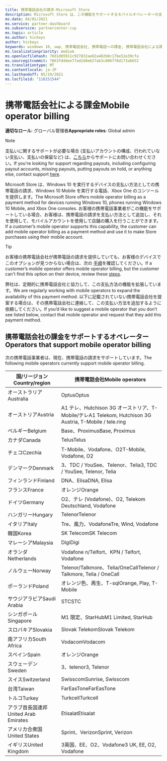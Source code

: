 ```yaml
---
title: 携帯電話会社の請求-Microsoft Store
description: Microsoft Store は、この機能をサポートするモバイルオペレーターの支払い方法として携帯電話の課金を提供します。
ms.date: 04/01/2021
ms.service: partner-dashboard
ms.subservice: partnercenter-csp
ms.topic: article
ms.author: hickeys
author: hickeys
keywords: windows 10, uwp, 携帯電話会社, 携帯電話への課金, 携帯電話会社による課金
ms.localizationpriority: medium
ms.openlocfilehash: 70d1d05911c927832ae82a402b0c17be52e39cfa
ms.sourcegitcommit: 7063fdddee77ad2d8e627ab3c806f76d173ab652
ms.translationtype: MT
ms.contentlocale: ja-JP
ms.lasthandoff: 05/19/2021
ms.locfileid: "110151544"
---
```

# <a name="mobile-operator-billing"></a><span data-ttu-id="5a292-104">携帯電話会社による課金</span><span class="sxs-lookup"><span data-stu-id="5a292-104">Mobile operator billing</span></span>

<span data-ttu-id="5a292-105">**適切なロール**: グローバル管理者</span><span class="sxs-lookup"><span data-stu-id="5a292-105">**Appropriate roles**: Global admin</span></span>

> [!NOTE]
> <span data-ttu-id="5a292-106">支払いに関するサポートが必要な場合 (支払いアカウントの構成、行われていない支払い、支払いの保留など) は、[こちら](https://developer.microsoft.com/windows/support)からサポートにお問い合わせください。</span><span class="sxs-lookup"><span data-stu-id="5a292-106">If you're looking for support regarding payouts, including configuring payout accounts, missing payouts, putting payouts on hold, or anything else, contact support [here](https://developer.microsoft.com/windows/support).</span></span>

<span data-ttu-id="5a292-107">Microsoft Store は、Windows 10 を実行するデバイスの支払い方法としての携帯電話の請求、Windows 10 Mobile を実行する電話、Xbox One のコンソールを提供します。</span><span class="sxs-lookup"><span data-stu-id="5a292-107">The Microsoft Store offers mobile operator billing as a payment method for devices running Windows 10, phones running Windows 10 Mobile, and Xbox One consoles.</span></span> <span data-ttu-id="5a292-108">お客様の携帯電話事業者がこの機能をサポートしている場合、お客様は、携帯電話の請求を支払い方法として追加し、それを使用して、モバイルアカウントを使用して店舗の購入を行うことができます。</span><span class="sxs-lookup"><span data-stu-id="5a292-108">If a customer’s mobile operator supports this capability, the customer can add mobile operator billing as a payment method and use it to make Store purchases using their mobile account.</span></span>

> [!TIP]
> <span data-ttu-id="5a292-109">お客様の携帯電話会社が携帯電話の請求を提供していても、お客様のデバイスでこのオプションが見つからない場合は、次の [手順](https://support.microsoft.com/instantanswers/b25d6dd6-fb8b-3710-1e13-4d30eb01b51f)を確認してください。</span><span class="sxs-lookup"><span data-stu-id="5a292-109">If a customer’s mobile operator offers mobile operator billing, but the customer can't find this option on their device, review these [steps](https://support.microsoft.com/instantanswers/b25d6dd6-fb8b-3710-1e13-4d30eb01b51f).</span></span>

<span data-ttu-id="5a292-110">弊社は、定期的に携帯電話会社と協力して、この支払方法の機能を拡張しています。</span><span class="sxs-lookup"><span data-stu-id="5a292-110">We are regularly working with mobile operators to expand the availability of this payment method.</span></span> <span data-ttu-id="5a292-111">以下に記載されていない携帯電話会社を提案する場合は、その携帯電話会社に連絡して、この支払い方法を追加するように依頼してください。</span><span class="sxs-lookup"><span data-stu-id="5a292-111">If you’d like to suggest a mobile operator that you don’t see listed below, contact that mobile operator and request that they add this payment method.</span></span>

## <a name="operators-that-support-mobile-operator-billing"></a><span data-ttu-id="5a292-112">携帯電話会社の課金をサポートするオペレーター</span><span class="sxs-lookup"><span data-stu-id="5a292-112">Operators that support mobile operator billing</span></span>

<span data-ttu-id="5a292-113">次の携帯電話事業者は、現在、携帯電話の請求をサポートしています。</span><span class="sxs-lookup"><span data-stu-id="5a292-113">The following mobile operators currently support mobile operator billing.</span></span>

| <span data-ttu-id="5a292-114">国/リージョン</span><span class="sxs-lookup"><span data-stu-id="5a292-114">Country/region</span></span>       | <span data-ttu-id="5a292-115">携帯電話会社</span><span class="sxs-lookup"><span data-stu-id="5a292-115">Mobile operators</span></span>                                        |
|----------------------|---------------------------------------------------------|
| <span data-ttu-id="5a292-116">オーストラリア</span><span class="sxs-lookup"><span data-stu-id="5a292-116">Australia</span></span>            | <span data-ttu-id="5a292-117">Optus</span><span class="sxs-lookup"><span data-stu-id="5a292-117">Optus</span></span>                                                   |
| <span data-ttu-id="5a292-118">オーストリア</span><span class="sxs-lookup"><span data-stu-id="5a292-118">Austria</span></span>              | <span data-ttu-id="5a292-119">A1 テレ、Hutchison 3G オーストリア、T-Mobile/テレ</span><span class="sxs-lookup"><span data-stu-id="5a292-119">A1 Telekom, Hutchison 3G Austria, T-Mobile / tele.ring</span></span>  |
| <span data-ttu-id="5a292-120">ベルギー</span><span class="sxs-lookup"><span data-stu-id="5a292-120">Belgium</span></span>              | <span data-ttu-id="5a292-121">Base、Proximus</span><span class="sxs-lookup"><span data-stu-id="5a292-121">Base, Proximus</span></span>                                          |
| <span data-ttu-id="5a292-122">カナダ</span><span class="sxs-lookup"><span data-stu-id="5a292-122">Canada</span></span>               | <span data-ttu-id="5a292-123">Telus</span><span class="sxs-lookup"><span data-stu-id="5a292-123">Telus</span></span>                                                   |
| <span data-ttu-id="5a292-124">チェコ</span><span class="sxs-lookup"><span data-stu-id="5a292-124">Czechia</span></span>              | <span data-ttu-id="5a292-125">T-Mobile、Vodafone、O2</span><span class="sxs-lookup"><span data-stu-id="5a292-125">T-Mobile, Vodafone, O2</span></span>                                  |
| <span data-ttu-id="5a292-126">デンマーク</span><span class="sxs-lookup"><span data-stu-id="5a292-126">Denmark</span></span>              | <span data-ttu-id="5a292-127">3、TDC / YouSee、Telenor、Telia</span><span class="sxs-lookup"><span data-stu-id="5a292-127">3, TDC / YouSee, Telenor, Telia</span></span>                         |
| <span data-ttu-id="5a292-128">フィンランド</span><span class="sxs-lookup"><span data-stu-id="5a292-128">Finland</span></span>              | <span data-ttu-id="5a292-129">DNA、Elisa</span><span class="sxs-lookup"><span data-stu-id="5a292-129">DNA, Elisa</span></span>                                              |
| <span data-ttu-id="5a292-130">フランス</span><span class="sxs-lookup"><span data-stu-id="5a292-130">France</span></span>               | <span data-ttu-id="5a292-131">オレンジ</span><span class="sxs-lookup"><span data-stu-id="5a292-131">Orange</span></span>                                                  |
| <span data-ttu-id="5a292-132">ドイツ</span><span class="sxs-lookup"><span data-stu-id="5a292-132">Germany</span></span>              | <span data-ttu-id="5a292-133">O2、テレ (Vodafone)、</span><span class="sxs-lookup"><span data-stu-id="5a292-133">O2, Telekom Deutschland, Vodafone</span></span>                       |
| <span data-ttu-id="5a292-134">ハンガリー</span><span class="sxs-lookup"><span data-stu-id="5a292-134">Hungary</span></span>              | <span data-ttu-id="5a292-135">Telenor</span><span class="sxs-lookup"><span data-stu-id="5a292-135">Telenor</span></span>                                                 |
| <span data-ttu-id="5a292-136">イタリア</span><span class="sxs-lookup"><span data-stu-id="5a292-136">Italy</span></span>                | <span data-ttu-id="5a292-137">Tre、風力、Vodafone</span><span class="sxs-lookup"><span data-stu-id="5a292-137">Tre, Wind, Vodafone</span></span>                                     |
| <span data-ttu-id="5a292-138">韓国</span><span class="sxs-lookup"><span data-stu-id="5a292-138">Korea</span></span>                | <span data-ttu-id="5a292-139">SK Telecom</span><span class="sxs-lookup"><span data-stu-id="5a292-139">SK Telecom</span></span>                                              |
| <span data-ttu-id="5a292-140">マレーシア</span><span class="sxs-lookup"><span data-stu-id="5a292-140">Malaysia</span></span>             | <span data-ttu-id="5a292-141">Digi</span><span class="sxs-lookup"><span data-stu-id="5a292-141">Digi</span></span>                                                    |
| <span data-ttu-id="5a292-142">オランダ</span><span class="sxs-lookup"><span data-stu-id="5a292-142">Netherlands</span></span>          | <span data-ttu-id="5a292-143">Vodafone n/Telfort、</span><span class="sxs-lookup"><span data-stu-id="5a292-143">KPN / Telfort, Vodafone</span></span>                                 |
| <span data-ttu-id="5a292-144">ノルウェー</span><span class="sxs-lookup"><span data-stu-id="5a292-144">Norway</span></span>               | <span data-ttu-id="5a292-145">Telenor/Talkmore、Telia/OneCall</span><span class="sxs-lookup"><span data-stu-id="5a292-145">Telenor / Talkmore, Telia / OneCall</span></span>                     |
| <span data-ttu-id="5a292-146">ポーランド</span><span class="sxs-lookup"><span data-stu-id="5a292-146">Poland</span></span>               | <span data-ttu-id="5a292-147">オレンジ色、再生、T-sql</span><span class="sxs-lookup"><span data-stu-id="5a292-147">Orange, Play, T-Mobile</span></span>                                  |
| <span data-ttu-id="5a292-148">サウジアラビア</span><span class="sxs-lookup"><span data-stu-id="5a292-148">Saudi Arabia</span></span>         | <span data-ttu-id="5a292-149">STC</span><span class="sxs-lookup"><span data-stu-id="5a292-149">STC</span></span>                                                     |
| <span data-ttu-id="5a292-150">シンガポール</span><span class="sxs-lookup"><span data-stu-id="5a292-150">Singapore</span></span>            | <span data-ttu-id="5a292-151">M1 限定、StarHub</span><span class="sxs-lookup"><span data-stu-id="5a292-151">M1 Limited, StarHub</span></span>                                     |
| <span data-ttu-id="5a292-152">スロバキア</span><span class="sxs-lookup"><span data-stu-id="5a292-152">Slovakia</span></span>             | <span data-ttu-id="5a292-153">Slovak Telekom</span><span class="sxs-lookup"><span data-stu-id="5a292-153">Slovak Telekom</span></span>                                          |
| <span data-ttu-id="5a292-154">南アフリカ</span><span class="sxs-lookup"><span data-stu-id="5a292-154">South Africa</span></span>         | <span data-ttu-id="5a292-155">Vodacom</span><span class="sxs-lookup"><span data-stu-id="5a292-155">Vodacom</span></span>                                                 |
| <span data-ttu-id="5a292-156">スペイン</span><span class="sxs-lookup"><span data-stu-id="5a292-156">Spain</span></span>                | <span data-ttu-id="5a292-157">オレンジ</span><span class="sxs-lookup"><span data-stu-id="5a292-157">Orange</span></span>                                                  |
| <span data-ttu-id="5a292-158">スウェーデン</span><span class="sxs-lookup"><span data-stu-id="5a292-158">Sweden</span></span>               | <span data-ttu-id="5a292-159">3、telenor</span><span class="sxs-lookup"><span data-stu-id="5a292-159">3, Telenor</span></span>                                              |
| <span data-ttu-id="5a292-160">スイス</span><span class="sxs-lookup"><span data-stu-id="5a292-160">Switzerland</span></span>          | <span data-ttu-id="5a292-161">Swisscom</span><span class="sxs-lookup"><span data-stu-id="5a292-161">Sunrise, Swisscom</span></span>                                       |
| <span data-ttu-id="5a292-162">台湾</span><span class="sxs-lookup"><span data-stu-id="5a292-162">Taiwan</span></span>               | <span data-ttu-id="5a292-163">FarEasTone</span><span class="sxs-lookup"><span data-stu-id="5a292-163">FarEasTone</span></span>                                              |
| <span data-ttu-id="5a292-164">トルコ</span><span class="sxs-lookup"><span data-stu-id="5a292-164">Turkey</span></span>               | <span data-ttu-id="5a292-165">Turkcell</span><span class="sxs-lookup"><span data-stu-id="5a292-165">Turkcell</span></span>                                                |
| <span data-ttu-id="5a292-166">アラブ首長国連邦</span><span class="sxs-lookup"><span data-stu-id="5a292-166">United Arab Emirates</span></span> | <span data-ttu-id="5a292-167">Etisalat</span><span class="sxs-lookup"><span data-stu-id="5a292-167">Etisalat</span></span>                                                |
| <span data-ttu-id="5a292-168">アメリカ合衆国</span><span class="sxs-lookup"><span data-stu-id="5a292-168">United States</span></span>        | <span data-ttu-id="5a292-169">Sprint、Verizon</span><span class="sxs-lookup"><span data-stu-id="5a292-169">Sprint, Verizon</span></span>                                         |
| <span data-ttu-id="5a292-170">イギリス</span><span class="sxs-lookup"><span data-stu-id="5a292-170">United Kingdom</span></span>       | <span data-ttu-id="5a292-171">3英国、EE、O2、Vodafone</span><span class="sxs-lookup"><span data-stu-id="5a292-171">3 UK, EE, O2, Vodafone</span></span>                                 |
